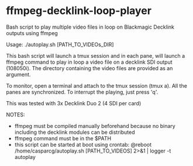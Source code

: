 # ffmpeg-decklink-loop-player
Bash script to play multiple video files in loop on Blackmagic Decklink outputs using ffmpeg

Usage: ./autoplay.sh [PATH_TO_VIDEOs_DIR]

This bash script will launch a tmux session and in each pane, will launch a ffmpeg command to play in loop a video file on a decklink SDI output (108050i).
The directory containing the video files are provided as an argument.

To monitor, open a terminal and attach to the tmux session (tmux a). All the panes are synchronized. To interrupt the playing, just press 'q'.

This was tested with 3x Decklink Duo 2 (4 SDI per card)

NOTES: 
- ffmpeg must be compiled manually beforehand because no binary including the decklink modules can be distributed
- ffmpeg command must be in the $PATH
- this script can be started at boot using crontab:
    @reboot /home/casparcg/autoplay.sh [PATH_TO_VIDEOS] 2>&1 | logger -t autoplay

    
